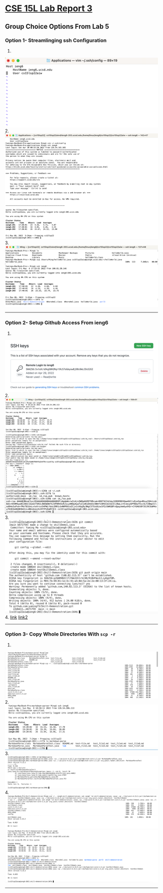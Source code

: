 # [CSE 15L Lab Report 3](https://yuming73.github.io/cse15l-lab-reports/lab-report-3-week-6.html)    
## Group Choice Options From Lab 5    

### Option 1- Streamlinging ssh Configuration    
1.   
![.ssh/config file](lab5_screenshot1.png)   
2.   
![ssh command](lab5_screenshot2.png)   
3.    
![scp command](lab5_screenshot3.png)   

---   

### Option 2- Setup Github Access From ieng6   
1.   
![public key on Github](lab5_screenshot4.png)   
2.    
![log onto on ieng6](lab5_screenshot5.png)   
![create public key on ieng6](lab5_screenshot6.png)   
![location of public and private key on ieng6](lab5_screenshot7.png)   
3.   
![commit and push on ieng6](lab5_screenshot8.png)   
4. [link](https://github.com/yuming73/Skill-Demonstration/commit/b6717595e1d39a08ccb34328da57c4a85263d700) [link2](https://github.com/yuming73/Skill-Demonstration/commit/b6717595e1d39a08ccb34328da57c4a85263d700)   
   
---   

### Option 3- Copy Whole Directories With `scp -r`   
1.    
![copy to ieng6](lab5_screenshot9.png)   
2.    
![confirm in ieng6](lab5_screenshot10.png)   
3.   
![compile and run](lab5_screenshot12.png)   
4.   
![](lab5_screenshot13.png)   
![](lab5_screenshot14.png)   
![](lab5_screenshot15.png)   

---   